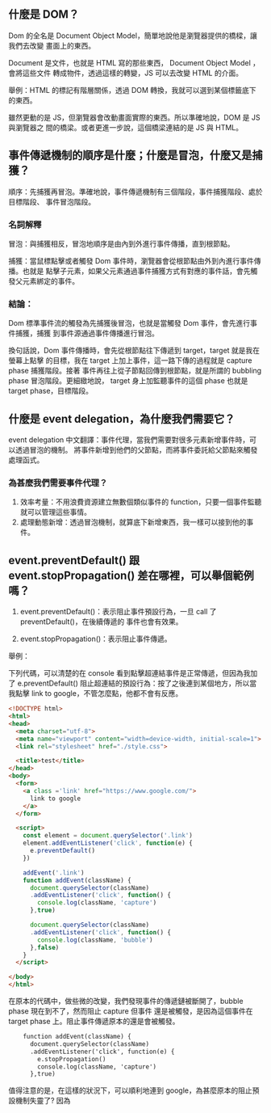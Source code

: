 ## 什麼是 DOM？

Dom 的全名是 Document Object Model，簡單地說他是瀏覽器提供的橋樑，讓我們去改變
畫面上的東西。

Document 是文件，也就是 HTML 寫的那些東西， Document Object Model ，會將這些文件
轉成物件，透過這樣的轉變，JS 可以去改變 HTML 的介面。

舉例：HTML 的標記有階層關係，透過 DOM 轉換，我就可以選到某個標籤底下的東西。

雖然更動的是 JS，但瀏覽器會改動畫面實際的東西。所以準確地說，DOM 是 JS 與瀏覽器之
間的橋梁。或者更進一步說，這個橋梁連結的是 JS 與 HTML。

## 事件傳遞機制的順序是什麼；什麼是冒泡，什麼又是捕獲？

順序：先捕獲再冒泡。準確地說，事件傳遞機制有三個階段，事件捕獲階段、處於目標階段、
事件冒泡階段。

### 名詞解釋

冒泡：與捕獲相反，冒泡地順序是由內到外進行事件傳播，直到根節點。

捕獲：當鼠標點擊或者觸發 Dom 事件時，瀏覽器會從根節點由外到內進行事件傳播。也就是
點擊子元素，如果父元素通過事件捕獲方式有對應的事件話，會先觸發父元素綁定的事件。

### 結論：
Dom 標準事件流的觸發為先捕獲後冒泡，也就是當觸發 Dom 事件，會先進行事件捕獲，捕獲
到事件源通過事件傳播進行冒泡。

換句話說，Dom 事件傳播時，會先從根節點往下傳遞到 target，target 就是我在螢幕上點擊
的目標，我在 target 上加上事件，這一路下傳的過程就是 capture phase 捕獲階段。接著
事件再往上從子節點回傳到根節點，就是所謂的 bubbling phase 冒泡階段。更細緻地說，
target 身上加監聽事件的這個 phase 也就是 target phase，目標階段。

## 什麼是 event delegation，為什麼我們需要它？

event delegation 中文翻譯：事件代理，當我們需要對很多元素新增事件時，可以透過冒泡的機制。
將事件新增到他們的父節點，而將事件委託給父節點來觸發處理函式。

### 為甚麼我們需要事件代理？

1. 效率考量：不用浪費資源建立無數個類似事件的 function，只要一個事件監聽就可以管理這些事情。
2. 處理動態新增：透過冒泡機制，就算底下新增東西，我一樣可以接到他的事件。


## event.preventDefault() 跟 event.stopPropagation() 差在哪裡，可以舉個範例嗎？

1. event.preventDefault()：表示阻止事件預設行為，一旦 call 了 preventDefault()，在後續傳遞的
事件也會有效果。

2. event.stopPropagation()：表示阻止事件傳遞。

舉例：

下列代碼，可以清楚的在 console 看到點擊超連結事件是正常傳遞，但因為我加了 e.preventDefault()
阻止超連結的預設行為：按了之後連到某個地方，所以當我點擊 link to google，不管怎麼點，他都不會有反應。


```html
<!DOCTYPE html>
<html>
<head>
  <meta charset="utf-8">
  <meta name="viewport" content="width=device-width, initial-scale=1">
  <link rel="stylesheet" href="./style.css">

  <title>test</title>
</head>
<body>
  <form>
    <a class ='link' href="https://www.google.com/">
      link to google
    </a>
  </form>

  <script>
    const element = document.querySelector('.link')
    element.addEventListener('click', function(e) {
      e.preventDefault()
    })

    addEvent('.link')
    function addEvent(className) {
      document.querySelector(className)
      .addEventListener('click', function() {
        console.log(className, 'capture')
      },true)

      document.querySelector(className)
      .addEventListener('click', function() {
        console.log(className, 'bubble')
      },false)
    }
  </script>

</body>
</html>
```

在原本的代碼中，做些微的改變，我們發現事件的傳遞鏈被斷開了，bubble phase 現在到不了，然而阻止 capture 但事件
還是被觸發，是因為這個事件在 target phase 上。阻止事件傳遞原本的還是會被觸發。

```html
    function addEvent(className) {
      document.querySelector(className)
      .addEventListener('click', function(e) {
        e.stopPropagation()
        console.log(className, 'capture')
      },true)

```
值得注意的是，在這樣的狀況下，可以順利地連到 google，為甚麼原本的阻止預設機制失靈了?
因為



